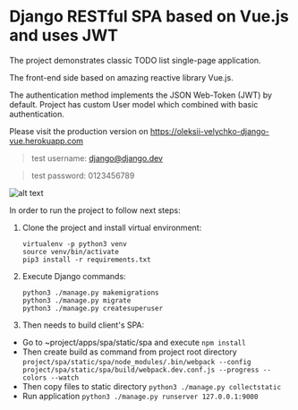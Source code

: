 # Django RESTful SPA based on Vue.js and uses JWT

The project demonstrates classic TODO list single-page application.

The front-end side based on amazing reactive library Vue.js.

The authentication method implements the JSON Web-Token (JWT) by default.
Project has custom User model which combined with basic authentication.

Please visit the production version on <a href="https://oleksii-velychko.django-vue.com">https://oleksii-velychko-django-vue.herokuapp.com</a>

> test username: django@django.dev

> test password: 0123456789

![alt text](https://raw.githubusercontent.com/oleksii-velychko/django-vue/master/screenshot.png)

In order to run the project to follow next steps:

1. Clone the project and install virtual environment:

    ```
    virtualenv -p python3 venv
    source venv/bin/activate
    pip3 install -r requirements.txt
    ```

2. Execute Django commands:

    ```
    python3 ./manage.py makemigrations
    python3 ./manage.py migrate
    python3 ./manage.py createsuperuser
    ```

3. Then needs to build client's SPA:

 - Go to ~project/apps/spa/static/spa and execute `npm install`
 - Then create build as command from project root directory
 `project/spa/static/spa/node_modules/.bin/webpack --config project/spa/static/spa/build/webpack.dev.conf.js --progress --colors --watch`
 - Then copy files to static directory `python3 ./manage.py collectstatic`
 - Run application `python3 ./manage.py runserver 127.0.0.1:9000`
